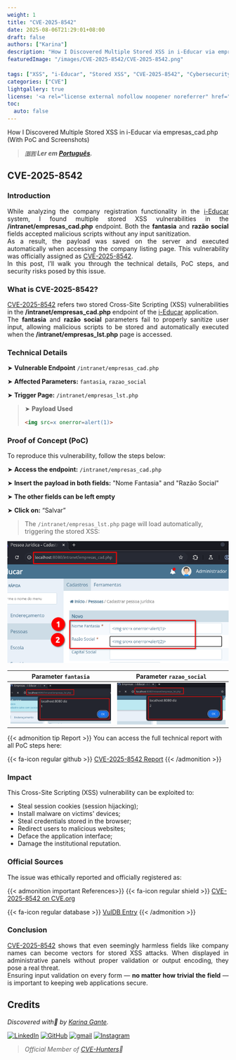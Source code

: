 ```yaml
---
weight: 1
title: "CVE-2025-8542"
date: 2025-08-06T21:29:01+08:00
draft: false
authors: ["Karina"]
description: "How I Discovered Multiple Stored XSS in i-Educar via empresas_cad.php (With PoC and Screenshots)"
featuredImage: "/images/CVE-2025-8542/CVE-2025-8542.png"

tags: ["XSS", "i-Educar", "Stored XSS", "CVE-2025-8542", "Cybersecurity"]
categories: ["CVE"]
lightgallery: true
license: '<a rel="license external nofollow noopener noreferrer" href="https://creativecommons.org/licenses/by-nc/4.0/" target="_blank">CC BY-NC 4.0</a>'
toc:
  auto: false
---
```


How I Discovered Multiple Stored XSS in i-Educar via empresas_cad.php (With PoC and Screenshots)

<!--more-->

> ***🇧🇷 Ler em [Português](http://karinagante.github.io/pt-br/cve-2025-8542).***

## CVE-2025-8542

### Introduction

<p align="justify">While analyzing the company registration functionality in the <a href="https://github.com/portabilis/i-educar" target=_blank>i-Educar</a> system, I found multiple stored XSS vulnerabilities in the <b>/intranet/empresas_cad.php</b> endpoint. Both the <b>fantasia</b> and <b>razão social</b> fields accepted malicious scripts without any input sanitization. </br> As a result, the payload was saved on the server and executed automatically when accessing the company listing page. This vulnerability was officially assigned as <a href="https://www.cve.org/CVERecord?id=CVE-2025-8542" target=_blank>CVE-2025-8542</a>. </br> In this post, I’ll walk you through the technical details, PoC steps, and security risks posed by this issue. </p>

### What is CVE-2025-8542?

<p align="justify"><a href="https://www.cve.org/CVERecord?id=CVE-2025-8542" target=_blank>CVE-2025-8542</a> refers two stored Cross-Site Scripting (XSS) vulnerabilities in the <b>/intranet/empresas_cad.php</b> endpoint of the <a href="https://github.com/portabilis/i-educar" target=_blank>i-Educar</a> application. </br> The <b>fantasia</b> and <b>razão social</b> parameters fail to properly sanitize user input, allowing malicious scripts to be stored and automatically executed when the <b>/intranet/empresas_lst.php</b> page is accessed. </p>

### Technical Details

➤ **Vulnerable Endpoint** `/intranet/empresas_cad.php`

➤ **Affected Parameters:** `fantasia`, `razao_social`

➤ **Trigger Page:** `/intranet/empresas_lst.php`

> ➤ **Payload Used** 
> ```html
><img src=x onerror=alert(1)>
>```

### Proof of Concept (PoC)

To reproduce this vulnerability, follow the steps below:

➤ **Access the endpoint:** `/intranet/empresas_cad.php`

➤ **Insert the payload in both fields:** "Nome Fantasia" and "Razão Social"

➤ **The other fields can be left empty**

➤ **Click on:** “Salvar”

> The `/intranet/empresas_lst.php` page will load automatically, triggering the stored XSS:

![](/images/CVE-2025-8542/PoC1.png) 

|   Parameter `fantasia`         |    Parameter `razao_social`        |
|:------------:|:------------:|
| ![](/images/CVE-2025-8542/PoC2.png)    | ![](/images/CVE-2025-8542/PoC3.png)  |

{{< admonition tip Report >}} 
You can access the full technical report with all PoC steps here:

{{< fa-icon regular github >}} 
[CVE-2025-8542 Report](https://github.com/KarinaGante/KGSec/blob/main/CVEs/i-educar/CVE-2025-8542.md)
{{< /admonition >}}

### Impact

This Cross-Site Scripting (XSS) vulnerability can be exploited to:

- Steal session cookies (session hijacking);
- Install malware on victims' devices;
- Steal credentials stored in the browser;
- Redirect users to malicious websites;
- Deface the application interface;
- Damage the institutional reputation.

### Official Sources

The issue was ethically reported and officially registered as:

{{< admonition important References>}} 
{{< fa-icon regular shield >}} 
[CVE-2025-8542 on CVE.org](https://www.cve.org/CVERecord?id=CVE-2025-8542)

{{< fa-icon regular database >}} 
[VulDB Entry](https://vuldb.com/?id.318671)
{{< /admonition >}}

### Conclusion

<p align="justify"><a href="https://www.cve.org/CVERecord?id=CVE-2025-8542" target=_blank>CVE-2025-8542</a> shows that even seemingly harmless fields like company names can become vectors for stored XSS attacks. When displayed in administrative panels without proper validation or output encoding, they pose a real threat. </br> Ensuring input validation on every form — <b>no matter how trivial the field</b> — is important to keeping web applications secure.</p>

## Credits

*Discovered with💜 by [Karina Gante](https://karinagante.github.io/).*  

[![LinkedIn](https://skillicons.dev/icons?i=linkedin&theme=dark)](https://www.linkedin.com/in/karina-gante/)
[![GitHub](https://skillicons.dev/icons?i=github&theme=dark)](https://www.github.com/KarinaGante/)
[![gmail](https://skillicons.dev/icons?i=gmail&theme=dark)](mailto:karina.g@aluno.ifsp.edu.br)
[![Instagram](https://skillicons.dev/icons?i=instagram&theme=dark)](https://www.instagram.com/karinovisk02/)

> *Official Member of [CVE-Hunters](https://www.cvehunters.com/)🏹*